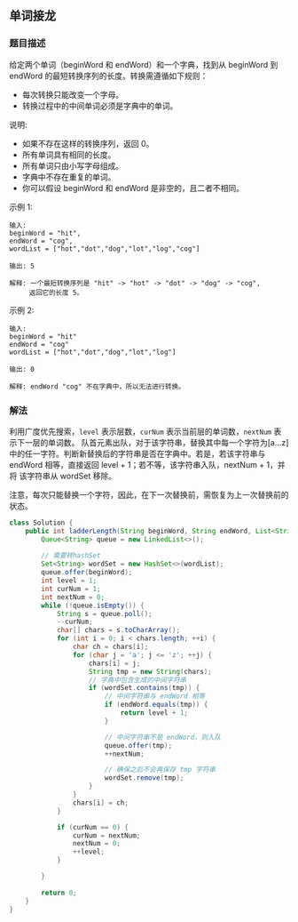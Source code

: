 ## 单词接龙
### 题目描述

给定两个单词（beginWord 和 endWord）和一个字典，找到从 beginWord 到 endWord 的最短转换序列的长度。转换需遵循如下规则：

- 每次转换只能改变一个字母。
- 转换过程中的中间单词必须是字典中的单词。

说明:

- 如果不存在这样的转换序列，返回 0。
- 所有单词具有相同的长度。
- 所有单词只由小写字母组成。
- 字典中不存在重复的单词。
- 你可以假设 beginWord 和 endWord 是非空的，且二者不相同。

示例 1:
```
输入:
beginWord = "hit",
endWord = "cog",
wordList = ["hot","dot","dog","lot","log","cog"]

输出: 5

解释: 一个最短转换序列是 "hit" -> "hot" -> "dot" -> "dog" -> "cog",
     返回它的长度 5。
```

示例 2:
```
输入:
beginWord = "hit"
endWord = "cog"
wordList = ["hot","dot","dog","lot","log"]

输出: 0

解释: endWord "cog" 不在字典中，所以无法进行转换。
```

### 解法
利用广度优先搜索，`level` 表示层数，`curNum` 表示当前层的单词数，`nextNum` 表示下一层的单词数。
队首元素出队，对于该字符串，替换其中每一个字符为[a...z] 中的任一字符。判断新替换后的字符串是否在字典中。若是，若该字符串与 endWord 相等，直接返回 level + 1；若不等，该字符串入队，nextNum + 1，并将 该字符串从 wordSet 移除。

注意，每次只能替换一个字符，因此，在下一次替换前，需恢复为上一次替换前的状态。

```java
class Solution {
    public int ladderLength(String beginWord, String endWord, List<String> wordList) {
        Queue<String> queue = new LinkedList<>();
        
        // 需要转hashSet
        Set<String> wordSet = new HashSet<>(wordList);
        queue.offer(beginWord);
        int level = 1;
        int curNum = 1;
        int nextNum = 0;
        while (!queue.isEmpty()) {
            String s = queue.poll();
            --curNum;
            char[] chars = s.toCharArray();
            for (int i = 0; i < chars.length; ++i) {
                char ch = chars[i];
                for (char j = 'a'; j <= 'z'; ++j) {
                    chars[i] = j;
                    String tmp = new String(chars);
                    // 字典中包含生成的中间字符串
                    if (wordSet.contains(tmp)) {
                        // 中间字符串与 endWord 相等
                        if (endWord.equals(tmp)) {
                            return level + 1;
                        }

                        // 中间字符串不是 endWord，则入队
                        queue.offer(tmp);
                        ++nextNum;

                        // 确保之后不会再保存 tmp 字符串
                        wordSet.remove(tmp);
                    }
                }
                chars[i] = ch;
            }

            if (curNum == 0) {
                curNum = nextNum;
                nextNum = 0;
                ++level;
            }

        }
        
        return 0;
    }
}

```